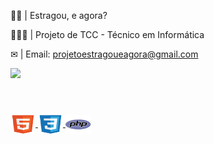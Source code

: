 🧑‍🏭 | Estragou, e agora?

👩🏻‍🎓 | Projeto de TCC - Técnico em Informática

✉ | Email: projetoestragoueagora@gmail.com

<div align="left">
  <a href="https://github.com/EstragouEAgora">
  <img height="160em" src="https://github-readme-stats.vercel.app/api/top-langs/?username=EstragouEAgora&layout=compact&langs_count=7&theme=dark"/>
</div>

#

<div style="display: inline_block"><br>        
  <img align="center" alt="HTML" height="30" width="40" src="https://github.com/devicons/devicon/blob/1119b9f84c0290e0f0b38982099a2bd027a48bf1/icons/html5/html5-original.svg" />
  <img align="center" alt="CSS" height="30" width="40" src="https://github.com/devicons/devicon/blob/1119b9f84c0290e0f0b38982099a2bd027a48bf1/icons/css3/css3-original.svg" />
   <img align="center" alt="PHP" height="30" width="40" src="https://github.com/devicons/devicon/blob/1119b9f84c0290e0f0b38982099a2bd027a48bf1/icons/php/php-original.svg" />
</div>
